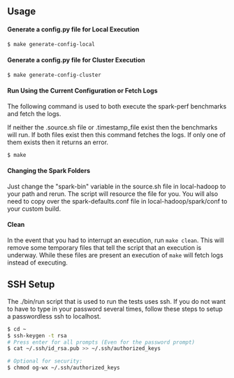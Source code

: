 ## Usage

#### Generate a config.py file for Local Execution

```bash
$ make generate-config-local
```

#### Generate a config.py file for Cluster Execution

```bash
$ make generate-config-cluster
```

#### Run Using the Current Configuration or Fetch Logs

The following command is used to both execute the spark-perf benchmarks and
fetch the logs.

If neither the .source.sh file or .timestamp_file exist then the benchmarks will
run. If both files exist then this command fetches the logs. If only one of them
exists then it returns an error.

```bash
$ make
```

#### Changing the Spark Folders

Just change the "spark-bin" variable in the source.sh file in local-hadoop to
your path and rerun. The script will resource the file for you. You will also
need to copy over the spark-defaults.conf file in local-hadoop/spark/conf to
your custom build.

#### Clean

In the event that you had to interrupt an execution, run `make clean`. This will
remove some temporary files that tell the script that an execution is underway.
While these files are present an execution of `make` will fetch logs instead of
executing.

## SSH Setup

The ./bin/run script that is used to run the tests uses ssh. If you do not want
to have to type in your password several times, follow these steps to setup a
passwordless ssh to localhost.

```bash
$ cd ~
$ ssh-keygen -t rsa
# Press enter for all prompts (Even for the password prompt)
$ cat ~/.ssh/id_rsa.pub >> ~/.ssh/authorized_keys

# Optional for security:
$ chmod og-wx ~/.ssh/authorized_keys
```

